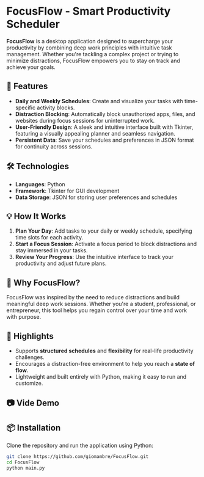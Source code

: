# FocusFlow - Smart Productivity Scheduler

**FocusFlow** is a desktop application designed to supercharge your productivity by combining deep work principles with intuitive task management. Whether you're tackling a complex project or trying to minimize distractions, FocusFlow empowers you to stay on track and achieve your goals.

## 🚀 Features
- **Daily and Weekly Schedules**: Create and visualize your tasks with time-specific activity blocks.
- **Distraction Blocking**: Automatically block unauthorized apps, files, and websites during focus sessions for uninterrupted work.
- **User-Friendly Design**: A sleek and intuitive interface built with Tkinter, featuring a visually appealing planner and seamless navigation.
- **Persistent Data**: Save your schedules and preferences in JSON format for continuity across sessions.

## 🛠️ Technologies
- **Languages**: Python
- **Framework**: Tkinter for GUI development
- **Data Storage**: JSON for storing user preferences and schedules

## 💡 How It Works
1. **Plan Your Day**: Add tasks to your daily or weekly schedule, specifying time slots for each activity.
2. **Start a Focus Session**: Activate a focus period to block distractions and stay immersed in your tasks.
3. **Review Your Progress**: Use the intuitive interface to track your productivity and adjust future plans.

## 📖 Why FocusFlow?
FocusFlow was inspired by the need to reduce distractions and build meaningful deep work sessions. Whether you're a student, professional, or entrepreneur, this tool helps you regain control over your time and work with purpose.

## 🌟 Highlights
- Supports **structured schedules** and **flexibility** for real-life productivity challenges.
- Encourages a distraction-free environment to help you reach a **state of flow**.
- Lightweight and built entirely with Python, making it easy to run and customize.

## 📷 Vide Demo

## 📦 Installation
Clone the repository and run the application using Python:

```bash
git clone https://github.com/giomambre/FocusFlow.git
cd FocusFlow
python main.py
